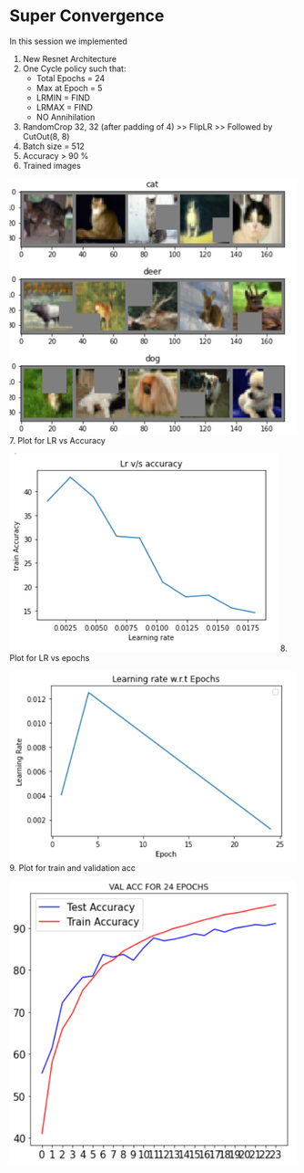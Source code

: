 # Super Convergence

In this session we implemented
1. New Resnet Architecture
2. One Cycle policy such that:
   * Total Epochs = 24
   * Max at Epoch = 5
   * LRMIN = FIND
   * LRMAX = FIND
   * NO Annihilation
3. RandomCrop 32, 32 (after padding of 4) >> FlipLR >> Followed by CutOut(8, 8)
4. Batch size = 512
5. Accuracy > 90 %
6. Trained images

![](https://github.com/Noopuragr/EVA4/blob/master/S11/Images/train_imgs.PNG)
7. Plot for LR vs Accuracy

![](https://github.com/Noopuragr/EVA4/blob/master/S11/Images/LR_vs_Acc.PNG)
8. Plot for LR vs epochs

![](https://github.com/Noopuragr/EVA4/blob/master/S11/Images/LR_vs_Epochs.PNG)
9. Plot for train and validation acc

![](https://github.com/Noopuragr/EVA4/blob/master/S11/Images/acc_plot.PNG)
